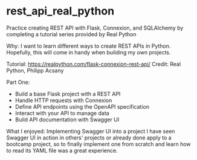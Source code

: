 # rest_api_real_python
Practice creating REST API with Flask, Connexion, and SQLAlchemy by completing a tutorial series provided by Real Python

Why: I want to learn different ways to create REST APIs in Python. Hopefully, this will come in handy when building my own projects.

Tutorial: https://realpython.com/flask-connexion-rest-api/
Credit: Real Python,  Philipp Acsany 



Part One:
  - Build a base Flask project with a REST API
  - Handle HTTP requests with Connexion
  - Define API endpoints using the OpenAPI specification
  - Interact with your API to manage data
  - Build API documentation with Swagger UI

What I enjoyed: Implementing Swagger UI into a project
I have seen Swagger UI in action in others' projects or already done apply to a bootcamp project, so to finally implement one from scratch and learn how 
to read its YAML file was a great experience.